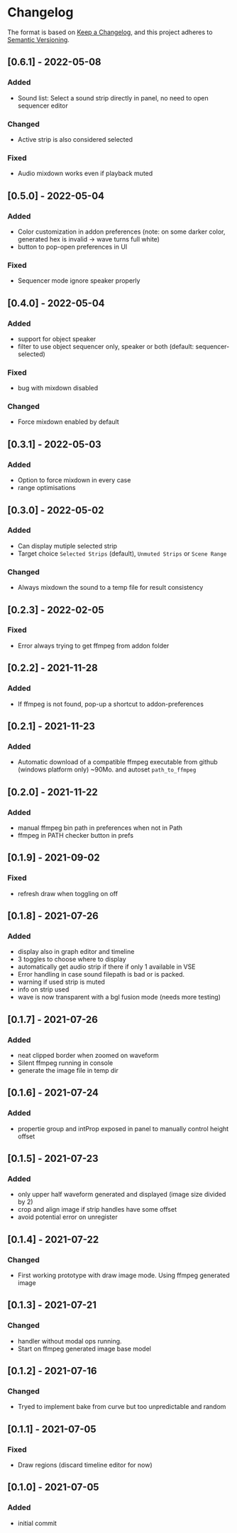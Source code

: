 # Changelog

The format is based on [Keep a Changelog](https://keepachangelog.com/en/1.0.0/),
and this project adheres to [Semantic Versioning](https://semver.org/spec/v2.0.0.html).

<!-- ## [Unreleased] -->

## [0.6.1] - 2022-05-08

### Added

- Sound list: Select a sound strip directly in panel, no need to open sequencer editor

### Changed

- Active strip is also considered selected

### Fixed

- Audio mixdown works even if playback muted

## [0.5.0] - 2022-05-04

### Added

- Color customization in addon preferences (note: on some darker color, generated hex is invalid -> wave turns full white)
- button to pop-open preferences in UI

### Fixed

- Sequencer mode ignore speaker properly

## [0.4.0] - 2022-05-04

### Added

- support for object speaker
- filter to use object sequencer only, speaker or both (default: sequencer-selected)
### Fixed

- bug with mixdown disabled

### Changed

- Force mixdown enabled by default

## [0.3.1] - 2022-05-03

### Added

- Option to force mixdown in every case
- range optimisations

## [0.3.0] - 2022-05-02

### Added

- Can display mutiple selected strip
- Target choice `Selected Strips` (default), `Unmuted Strips` or `Scene Range`
### Changed

- Always mixdown the sound to a temp file for result consistency

## [0.2.3] - 2022-02-05

### Fixed

- Error always trying to get ffmpeg from addon folder

## [0.2.2] - 2021-11-28

### Added

- If ffmpeg is not found, pop-up a shortcut to addon-preferences

## [0.2.1] - 2021-11-23

### Added

- Automatic download of a compatible ffmpeg executable from github (windows platform only) ~90Mo. and autoset `path_to_ffmpeg` 

## [0.2.0] - 2021-11-22

### Added

- manual ffmpeg bin path in preferences when not in Path
- ffmpeg in PATH checker button in prefs

## [0.1.9] - 2021-09-02

### Fixed

- refresh draw when toggling on off

## [0.1.8] - 2021-07-26

### Added

- display also in graph editor and timeline
- 3 toggles to choose where to display
- automatically get audio strip if there if only 1 available in VSE
- Error handling in case sound filepath is bad or is packed.
- warning if used strip is muted
- info on strip used
- wave is now transparent with a bgl fusion mode (needs more testing)

## [0.1.7] - 2021-07-26

### Added

- neat clipped border when zoomed on waveform
- Silent ffmpeg running in console
- generate the image file in temp dir

## [0.1.6] - 2021-07-24

### Added

- propertie group and intProp exposed in panel to manually  control height offset

## [0.1.5] - 2021-07-23

### Added

- only upper half waveform generated and displayed (image size divided by 2)
- crop and align image if strip handles have some offset
- avoid potential error on unregister
## [0.1.4] - 2021-07-22

### Changed

- First working prototype with draw image mode. Using ffmpeg generated image

## [0.1.3] - 2021-07-21

### Changed

- handler without modal ops running.
- Start on ffmpeg generated image base model

## [0.1.2] - 2021-07-16

### Changed

- Tryed to implement bake from curve but too unpredictable and random

## [0.1.1] - 2021-07-05

### Fixed

- Draw regions (discard timeline editor for now)
## [0.1.0] - 2021-07-05

### Added

- initial commit


<!--
Added: for new features.
Changed: for changes in existing functionality.
Deprecated: for soon-to-be removed features.
Removed: for now removed features.
Fixed: for any bug fixes.
Security: in case of vulnerabilities.
-->
